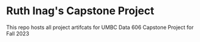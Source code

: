 # Ruth Inag's Capstone Project

This repo hosts all project artifcats for UMBC Data 606 Capstone Project for Fall 2023

